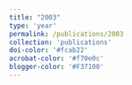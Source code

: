 ```yaml
---
title: "2003"
type: 'year'
permalink: /publications/2003
collection: 'publications'
doi-color: '#fcab22'
acrobat-color: '#f70e0c'
blogger-color: '#F37100'
---
```

